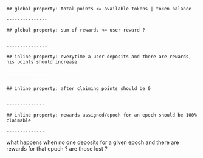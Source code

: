 

    ## global property: total points <= available tokens | token balance

    ---------------

    ## global property: sum of rewards <= user reward ?


    ---------------

    ## inline property: everytime a user deposits and there are rewards, his points should increase


    ---------------

    ## inline property: after claiming points should be 0 

    
    --------------

    ## inline property: rewards assigned/epoch for an epoch should be 100% claimable 

    --------------




what happens when no one deposits for a given epoch and there are rewards for that epoch ? are those lost ? 



